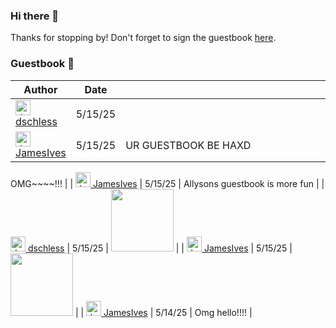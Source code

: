 ### Hi there 👋



Thanks for stopping by! Don't forget to sign the guestbook [here](https://github.com/Allysony/allysony/issues/1).

### Guestbook 📖
<!-- Guestbook -->
| Author | Date | Message |
|---|---|---|
| <a href="https://github.com/dschless"><img width="24" height="24" src="https://images.weserv.nl/?url=https%3A%2F%2Favatars.githubusercontent.com%2Fu%2F1175390%3Fs%3D24%26u%3Dac4b387eaf17903f7678a3c5867ca76359d5563d%26v%3D4&h=24&w=24&fit=cover&mask=circle&maxage=7d" alt="dschless"> dschless</a> | 5/15/25 |                                                                                                                                                                                                                                                                                                                                                                                                                                                                                                                                                                                                                                                                                                                                                                                                                                                                                                                                                                                                                                                                                                                                                                                                                                                                                                                                                                                                                                                                                                                                                                                                                                                                                                                                                                                                                                                                                                                                                                                                                                                                                                                                                                                                                                                                                                                                                                                                                                                                                                                                         updog |
| <a href="https://github.com/JamesIves"><img width="24" height="24" src="https://images.weserv.nl/?url=https%3A%2F%2Favatars.githubusercontent.com%2Fu%2F10888441%3Fs%3D24%26u%3D4713805daba1c9e5bb4ebcf09eb591d28f7de554%26v%3D4&h=24&w=24&fit=cover&mask=circle&maxage=7d" alt="JamesIves"> JamesIves</a> | 5/15/25 | UR GUESTBOOK BE HAXD

OMG~~~~!!! |
| <a href="https://github.com/JamesIves"><img width="24" height="24" src="https://images.weserv.nl/?url=https%3A%2F%2Favatars.githubusercontent.com%2Fu%2F10888441%3Fs%3D24%26u%3D4713805daba1c9e5bb4ebcf09eb591d28f7de554%26v%3D4&h=24&w=24&fit=cover&mask=circle&maxage=7d" alt="JamesIves"> JamesIves</a> | 5/15/25 | Allysons guestbook is more fun |
| <a href="https://github.com/dschless"><img width="24" height="24" src="https://images.weserv.nl/?url=https%3A%2F%2Favatars.githubusercontent.com%2Fu%2F1175390%3Fs%3D24%26u%3Dac4b387eaf17903f7678a3c5867ca76359d5563d%26v%3D4&h=24&w=24&fit=cover&mask=circle&maxage=7d" alt="dschless"> dschless</a> | 5/15/25 | <img src="https://github.com/user-attachments/assets/28cae73b-e647-4611-b4f3-3ea82a7ec483" height="100"> |
| <a href="https://github.com/JamesIves"><img width="24" height="24" src="https://images.weserv.nl/?url=https%3A%2F%2Favatars.githubusercontent.com%2Fu%2F10888441%3Fs%3D24%26u%3D4713805daba1c9e5bb4ebcf09eb591d28f7de554%26v%3D4&h=24&w=24&fit=cover&mask=circle&maxage=7d" alt="JamesIves"> JamesIves</a> | 5/15/25 | <img src="https://github.com/user-attachments/assets/475c27be-5f58-4370-b8ca-ec050f1b5985" height="100"> |
| <a href="https://github.com/JamesIves"><img width="24" height="24" src="https://images.weserv.nl/?url=https%3A%2F%2Favatars.githubusercontent.com%2Fu%2F10888441%3Fs%3D24%26u%3D4713805daba1c9e5bb4ebcf09eb591d28f7de554%26v%3D4&h=24&w=24&fit=cover&mask=circle&maxage=7d" alt="JamesIves"> JamesIves</a> | 5/14/25 | Omg hello!!!! |

<!-- /Guestbook -->

